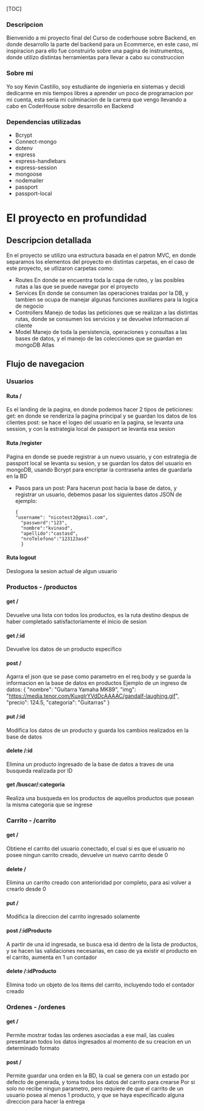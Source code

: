 [TOC]

### Descripcion
Bienvenido a mi proyecto final del Curso de coderhouse sobre Backend, en donde desarrollo la parte del backend para un Ecommerce, en este caso, mi inspiracion para ello fue construirlo sobre una pagina de instrumentos, donde utilizo distintas herramientas para llevar a cabo su construccion

### Sobre mi
Yo soy Kevin Castillo, soy estudiante de ingenieria en sistemas y decidi dedicarme en mis tiempos libres a aprender un poco de programacion por mi cuenta, esta seria mi culminacion de la carrera que vengo llevando a cabo en CoderHouse sobre desarrollo en Backend

### Dependencias utilizadas

- Bcrypt
- Connect-mongo
- dotenv
- express
- express-handlebars
- express-session
- mongoose
- nodemailer
- passport
- passport-local

# El proyecto en profundidad
## Descripcion detallada
En el proyecto se utilizo una estructura basada en el patron MVC, en donde separamos los elementos del proyecto en distintas carpetas, en el caso de este proyecto, se utlizaron carpetas como:
- Routes
En donde se encuentra toda la capa de ruteo, y las posibles rutas a las que se puede navegar por el proyecto
- Services
En donde se consumen las operaciones traidas por la DB, y tambien se ocupa de manejar algunas funciones auxiliares para la logica de negocio
- Controllers
Manejo de todas las peticiones que se realizan a las distintas rutas, donde se consumen los servicios y se devuelve informacion al cliente
- Model
Manejo de toda la persistencia, operaciones y consultas a las bases de datos, y el manejo de las colecciones que se guardan en mongoDB Atlas

## Flujo de navegacion
### Usuarios
#### Ruta /
Es el landing de la pagina, en donde podemos hacer 2 tipos de peticiones:
get: en donde se renderiza la pagina principal y se guardan los datos de los clientes
post: se hace el logeo del usuario en la pagina, se levanta una session, y con la estrategia local de passport se levanta esa sesion
#### Ruta /register
Pagina en donde se puede registrar a un nuevo usuario, y con estrategia de passport local se levanta su sesion, y se guardan los datos del usuario en mongoDB, usando Bcrypt para encriptar la contraseña antes de guardarla en la BD
- Pasos para un post:
Para hacerun post hacia la base de datos, y registrar un usuario, debemos pasar los siguientes datos
JSON de ejemplo:

      {
      "username": "nicotest2@gmail.com",
    	"password":"123",
    	"nombre":"kvinasd",
    	"apellido":"castasd",
    	"nroTelefono":"123123asd"
    	}
#### Ruta logout
Desloguea la sesion actual de algun usuario
### Productos - /productos
#### get /
Devuelve una lista con todos los productos, es la ruta destino despus de haber completado satisfactoriamente el inicio de sesion
#### get /:id
Devuelve los datos de un producto especifico
#### post /
Agarra el json que se pase como parametro en el req.body y se guarda la informacion en la base de datos en productos
Ejemplo de un ingreso de datos:
    	{
    		"nombre": "Guitarra Yamaha MK89",
    		"img": "https://media.tenor.com/KuxgIrYVdDcAAAAC/gandalf-laughing.gif",
    		"precio": 124.5,
    		"categoria": "Guitarras"
    	}

#### put /:id
Modifica los datos de un producto y guarda los cambios realizados en la base de datos
#### delete /:id
Elimina un producto ingresado de la base de datos a traves de una busqueda realizada por ID
#### get /buscar/:categoria
Realiza una busqueda en los productos de aquellos productos que posean la misma categoria que se ingrese
### Carrito - /carrito
#### get /
Obtiene el carrito del usuario conectado, el cual si es que el usuario no posee ningun carrito creado, devuelve un nuevo carrito desde 0
#### delete /
Elimina un carrito creado con anterioridad por completo, para asi volver a crearlo desde 0
#### put /
Modifica la direccion del carrito ingresado solamente
#### post /:idProducto
A partir de una id ingresada, se busca esa id dentro de la lista de productos, y se hacen las validaciones necesarias, en caso de ya existir el producto en el carrito, aumenta en 1 un contador
#### delete /:idProducto
Elimina todo un objeto de los items del carrito, incluyendo todo el contador creado

### Ordenes - /ordenes

#### get /
Permite mostrar todas las ordenes asociadas a ese mail, las cuales presentaran todos los datos ingresados al momento de su creacion en un determinado formato
#### post /
Permite guardar una orden en la BD, la cual se genera con un estado por defecto de generada, y toma todos los datos del carrito para crearse
Por si solo no recibe ningun parametro, pero requiere de que el carrito de un usuario posea al menos 1 producto, y que se haya especificado alguna direccion para hacer la entrega